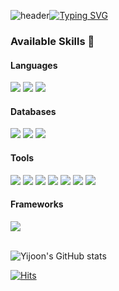 ![header](https://capsule-render.vercel.app/api?type=waving&color=6994CDEE&text=&animation=twinkling&height=80)[![Typing SVG](https://readme-typing-svg.demolab.com?font=Alkatra&weight=500&size=45&duration=3500&pause=3&color=6994CDEE&center=false&vCenter=false&multiline=true&repeat=true&width=1000&height=100&lines=Welcome+to+yijoon's+GitHub!👋)](https://git.io/typing-svg)


### Available Skills 💪

#### Languages
<div>
  <img src="https://img.shields.io/badge/Python-3776AB?style=flat-square&amp;logo=Python&amp;logoColor=white">
  <img src="https://img.shields.io/badge/Java-007396?style=flat-square&amp;logo=java&amp;logoColor=white"/>
  <img src="https://img.shields.io/badge/JSON-000000?style=flat-square&amp;logo=json&amp;logoColor=white">
</div>

#### Databases
<div>
  <img src="https://img.shields.io/badge/MongoDB-47A248?style=flat-square&amp;logo=MongoDB&amp;logoColor=white">
  <img src="https://img.shields.io/badge/MySQL-4479A1?style=flat-square&amp;logo=MySQL&amp;logoColor=white">
  <img src="https://img.shields.io/badge/ORACLE-F80000?style=flat-square&amp;logo=oracle&amp;logoColor=white">
</div>

#### Tools
<div>
  <img src="https://img.shields.io/badge/Linux-FCC624?style=flat-square&amp;logo=linux&amp;logoColor=black">
  <img src="https://img.shields.io/badge/Anaconda-44A833?style=flat-square&amp;logo=Anaconda&amp;logoColor=white">
  <img src="https://img.shields.io/badge/Amazon AWS-232F3E?style=flat-square&amp;logo=amazonaws&amp;logoColor=white">
  <img src="https://img.shields.io/badge/Git-F05032?style=flat-square&amp;logo=git&amp;logoColor=white">
  <img src="https://img.shields.io/badge/Google Colab-F9AB00?style=flat-square&amp;logo=Google Colab&amp;logoColor=white">
  <img src="https://img.shields.io/badge/Docker-2496ED?style=flat-square&logo=Docker&logoColor=white"/>
  <img src="https://img.shields.io/badge/Terraform-7B42BC?style=flat-square&logo=Terraform&logoColor=white"/>
</div>

#### Frameworks
<div>
  <img src="https://img.shields.io/badge/Spring-6DB33F?style=flat-square&logo=Spring&logoColor=white"/>
</div>
<br>

![Yijoon's GitHub stats](https://github-readme-stats.vercel.app/api?username=yijoon009&show_icons=true&theme=buefy)



[![Hits](https://hits.seeyoufarm.com/api/count/incr/badge.svg?url=https%3A%2F%2Fgithub.com%2Fyijoon009&count_bg=%23FFDAC7&title_bg=%23FFADAD&icon=&icon_color=%23E7E7E7&title=hits&edge_flat=false)](https://hits.seeyoufarm.com)
